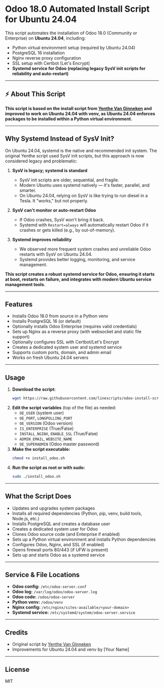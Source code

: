 # Odoo 18.0 Automated Install Script for Ubuntu 24.04

This script automates the installation of Odoo 18.0 (Community or Enterprise) on **Ubuntu 24.04**, including:
- Python virtual environment setup (required by Ubuntu 24.04)
- PostgreSQL 16 installation
- Nginx reverse proxy configuration
- SSL setup with Certbot (Let's Encrypt)
- **Systemd service for Odoo (replacing legacy SysV init scripts for reliability and auto-restart)**

---

## ⚡️ About This Script

**This script is based on the install script from [Yenthe Van Ginneken](https://github.com/Yenthe666/InstallScript/tree/16.0) and improved to work on Ubuntu 24.04 with venv, as Ubuntu 24.04 enforces packages to be installed within a Python virtual environment.**

---

## Why Systemd Instead of SysV Init?

On Ubuntu 24.04, systemd is the native and recommended init system. The original Yenthe script used SysV init scripts, but this approach is now considered legacy and problematic:

1. **SysV is legacy; systemd is standard**
   - SysV init scripts are older, sequential, and fragile.
   - Modern Ubuntu uses systemd natively — it's faster, parallel, and smarter.
   - On Ubuntu 24.04, relying on SysV is like trying to run diesel in a Tesla. It "works," but not properly.

2. **SysV can't monitor or auto-restart Odoo**
   - If Odoo crashes, SysV won't bring it back.
   - Systemd with `Restart=always` will automatically restart Odoo if it crashes or gets killed (e.g., by out-of-memory).

3. **Systemd improves reliability**
   - We observed more frequent system crashes and unreliable Odoo restarts with SysV on Ubuntu 24.04.
   - Systemd provides better logging, monitoring, and service management.

**This script creates a robust systemd service for Odoo, ensuring it starts at boot, restarts on failure, and integrates with modern Ubuntu service management tools.**

---

## Features
- Installs Odoo 18.0 from source in a Python venv
- Installs PostgreSQL 16 (or default)
- Optionally installs Odoo Enterprise (requires valid credentials)
- Sets up Nginx as a reverse proxy (with websocket and static file support)
- Optionally configures SSL with Certbot/Let's Encrypt
- Creates a dedicated system user and systemd service
- Supports custom ports, domain, and admin email
- Works on fresh Ubuntu 24.04 servers

---

## Usage

1. **Download the script:**
   ```bash
   wget https://raw.githubusercontent.com/linescripts/odoo-install-script/18.0/install_odoo.sh
   ```
2. **Edit the script variables** (top of the file) as needed:
   - `OE_USER` (system user)
   - `OE_PORT`, `LONGPOLLING_PORT`
   - `OE_VERSION` (Odoo version)
   - `IS_ENTERPRISE` (True/False)
   - `INSTALL_NGINX`, `ENABLE_SSL` (True/False)
   - `ADMIN_EMAIL`, `WEBSITE_NAME`
   - `OE_SUPERADMIN` (Odoo master password)
3. **Make the script executable:**
   ```bash
   chmod +x install_odoo.sh
   ```
4. **Run the script as root or with sudo:**
   ```bash
   sudo ./install_odoo.sh
   ```

---

## What the Script Does
- Updates and upgrades system packages
- Installs all required dependencies (Python, pip, venv, build tools, Node.js, etc.)
- Installs PostgreSQL and creates a database user
- Creates a dedicated system user for Odoo
- Clones Odoo source code (and Enterprise if enabled)
- Sets up a Python virtual environment and installs Python dependencies
- Configures Odoo, Nginx, and SSL (if enabled)
- Opens firewall ports 80/443 (if UFW is present)
- Sets up and starts Odoo as a systemd service

---

## Service & File Locations
- **Odoo config:** `/etc/odoo-server.conf`
- **Odoo log:** `/var/log/odoo/odoo-server.log`
- **Odoo code:** `/odoo/odoo-server`
- **Python venv:** `/odoo/venv`
- **Nginx config:** `/etc/nginx/sites-available/<your-domain>`
- **Systemd service:** `/etc/systemd/system/odoo-server.service`

---

## Credits
- Original script by [Yenthe Van Ginneken](https://github.com/Yenthe666/InstallScript/tree/16.0)
- Improvements for Ubuntu 24.04 and venv by [Your Name]

---

## License
MIT